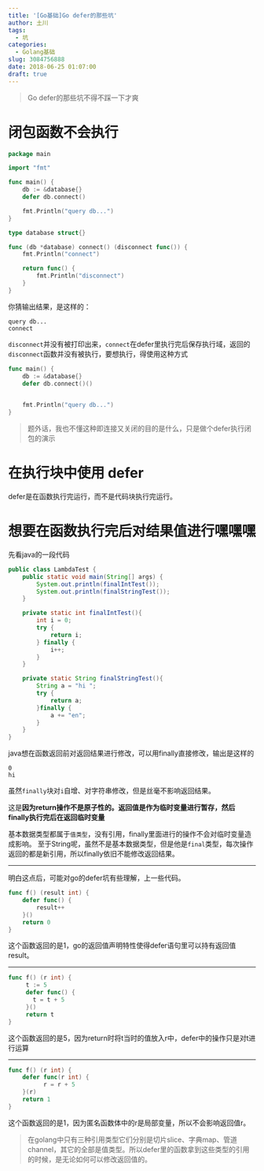```yaml
---
title: '[Go基础]Go defer的那些坑'
author: 土川
tags:
  - 坑
categories:
  - Golang基础
slug: 3084756888
date: 2018-06-25 01:07:00
draft: true
---
```

> Go defer的那些坑不得不踩一下才爽

<!--more-->
# 闭包函数不会执行
```go
package main

import "fmt"

func main() {
	db := &database{}
	defer db.connect()

	fmt.Println("query db...")
}

type database struct{}

func (db *database) connect() (disconnect func()) {
	fmt.Println("connect")

	return func() {
		fmt.Println("disconnect")
	}
}

```
你猜输出结果，是这样的：

	query db...
	connect
`disconnect`并没有被打印出来，`connect`在defer里执行完后保存执行域，返回的`disconnect`函数并没有被执行，要想执行，得使用这种方式
```go
func main() {
	db := &database{}
	defer db.connect()()
	

	fmt.Println("query db...")
}

```
> 题外话，我也不懂这种即连接又关闭的目的是什么，只是做个defer执行闭包的演示
# 在执行块中使用 defer
defer是在函数执行完运行，而不是代码块执行完运行。
# 想要在函数执行完后对结果值进行嘿嘿嘿
先看java的一段代码

```java
public class LambdaTest {
    public static void main(String[] args) {
        System.out.println(finalIntTest());
        System.out.println(finalStringTest());
    }

    private static int finalIntTest(){
        int i = 0;
        try {
            return i;
        } finally {
            i++;
        }
    }

    private static String finalStringTest(){
        String a = "hi ";
        try {
            return a;
        }finally {
            a += "en";
        }
    }
}
```
java想在函数返回前对返回结果进行修改，可以用finally直接修改，输出是这样的

	0
	hi 
虽然`finally`块对`i`自增、对字符串修改，但是丝毫不影响返回结果。

这是**因为return操作不是原子性的。返回值是作为临时变量进行暂存，然后finally执行完后在返回临时变量**

基本数据类型都属于`值类型`，没有引用，finally里面进行的操作不会对临时变量造成影响。
至于String呢，虽然不是基本数据类型，但是他是`final`类型，每次操作返回的都是新引用，所以finally依旧不能修改返回结果。
- - -
明白这点后，可能对go的defer坑有些理解，上一些代码。
```go
func f() (result int) {
    defer func() {
        result++
    }()
    return 0
}
```
这个函数返回的是1，go的返回值声明特性使得defer语句里可以持有返回值result。
- - -
```go
func f() (r int) {
     t := 5
     defer func() {
       t = t + 5
     }()
     return t
}
```
这个函数返回的是5，因为return时将t当时的值放入r中，defer中的操作只是对t进行运算
- - - 
```go
func f() (r int) {
    defer func(r int) {
          r = r + 5
    }(r)
    return 1
}
```
这个函数返回的是1，因为匿名函数体中的r是局部变量，所以不会影响返回值r。
> 在golang中只有三种引用类型它们分别是切片slice、字典map、管道channel，其它的全部是值类型。所以defer里的函数拿到这些类型的引用的时候，是无论如何可以修改返回值的。